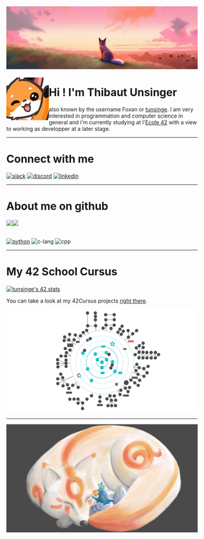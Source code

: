 ![Banner](banner3.png)
---
<img align="left" src="salut.png"/>
<h1> Hi ! I'm Thibaut Unsinger </h1> also known by the username Foxan or <a href="https://profile.intra.42.fr/users/tunsinge">tunsinge<a/>. I am very interested in programmation and computer science in general and i'm currently studying at l'<a href="https://42.fr/en/homepage/">Ecole 42<a/> with a view to working as developper at a later stage.
<br clear="left"/>

---
# Connect with me

[![slack](https://img.shields.io/badge/Slack-4A154B?style=for-the-badge&logo=slack&logoColor=white)](https://42born2code.slack.com/team/U04976ZHCMS)
[![discord](https://img.shields.io/badge/Discord-7289DA?style=for-the-badge&logo=discord&logoColor=white)](https://discordapp.com/users/363780855002300416)
[![linkedin](https://img.shields.io/badge/LinkedIn-0077B5?style=for-the-badge&logo=linkedin&logoColor=white)](https://www.linkedin.com/in/thibaut-unsinger-b07467221)

---
# About me on github

<picture>
  <source
    srcset="https://github-readme-stats.vercel.app/api?username=thefoxan12&show_icons=true&theme=nord"
    media="(prefers-color-scheme: dark)"
  />
  <source
    srcset="https://github-readme-stats.vercel.app/api?username=thefoxan12&show_icons=true"
    media="(prefers-color-scheme: light), (prefers-color-scheme: no-preference)"
  />
  <img align="left" src="https://github-readme-stats.vercel.app/api?username=thefoxan12&show_icons=true" />
</picture>

<picture>
  <source
    srcset="https://github-readme-stats.vercel.app/api/top-langs/?username=thefoxan12&layout=compact&theme=nord"
    media="(prefers-color-scheme: dark)"
  />
  <source
    srcset="https://github-readme-stats.vercel.app/api/top-langs/?username=thefoxan12&layout=compact"
    media="(prefers-color-scheme: light), (prefers-color-scheme: no-preference)"
  />
  <img align="left" src="https://github-readme-stats.vercel.app/api/top-langs/?username=thefoxan12&layout=compact&theme=nord" />
</picture>

<br clear="left">
<br>

[![python](https://img.shields.io/badge/Python-3776AB?style=for-the-badge&logo=python&logoColor=white)](https://www.python.org/)
![c-lang](https://img.shields.io/badge/C-00599C?style=for-the-badge&logo=c&logoColor=white)
![cpp](https://img.shields.io/badge/C%2B%2B-00599C?style=for-the-badge&logo=c%2B%2B&logoColor=white)

---
# My 42 School Cursus

<a href="https://profile.intra.42.fr/users/tunsinge">
  <img align="center" src="https://badge42.vercel.app/api/v2/clj5fwpk3001109mkds91eu8r/stats?cursusId=21&coalitionId=333" alt="tunsinge's 42 stats"/>
</a>

You can take a look at my 42Cursus projects [right there](https://github.com/TheFoxan12/42Projects).

![42Cursus-holy-graph](holy_graph.png)

---
<img align="left" src="Plume_Foxan_fd.png"/>

